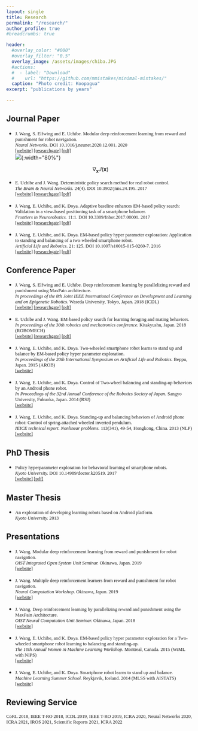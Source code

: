 ```yaml
---
layout: single
title: Research
permalink: "/research/"
author_profile: true
#breadcrumbs: true

header:
  #overlay_color: "#000"
  #overlay_filter: "0.5"
  overlay_image: /assets/images/chiba.JPG
  #actions:
  #  - label: "Download"
  #    url: "https://github.com/mmistakes/minimal-mistakes/"
  caption: "Photo credit: Koopagua"
excerpt: "publications by years"

---
```



## Journal Paper
- <span style="font-family:Serif; font-size:0.9em;"> J. Wang, S. Elfwing and E. Uchibe. Modular deep reinforcement learning from reward and punishment for robot navigation. <br /> *Neural Networks*. DOI 10.1016/j.neunet.2020.12.001. 2020 <br /> [[website]](https://www.sciencedirect.com/science/article/pii/S0893608020304184) [[researchgate]](https://www.researchgate.net/publication/347457388_Modular_deep_reinforcement_learning_from_reward_and_punishment_for_robot_navigation) [[pdf]](https://www.sciencedirect.com/science/article/pii/S0893608020304184/pdfft?md5=1d159d73318147716fc1ecdab06d0da5&pid=1-s2.0-S0893608020304184-main.pdf)<br /></span>
![](/judy_blog/assets/images/errata.png){:width="80%"}

$$ \nabla_\boldsymbol{x} J(\boldsymbol{x}) $$


- <span style="font-family:Serif; font-size:0.9em;"> E. Uchibe and J. Wang. Deterministic policy search method for real robot control. <br /> *The Brain & Neural Networks.* 24(4). DOI 10.3902/jnns.24.195. 2017 <br /> [[website]](https://www.jstage.jst.go.jp/article/jnns/24/4/24_195/_article/-char/ja/) [[researchgate]](https://www.researchgate.net/publication/322928518_Deterministic_Policy_Search_Method_for_Real_Robot_Control) [[pdf]](https://www.jstage.jst.go.jp/article/jnns/24/4/24_195/_pdf/-char/ja)</span>

- <span style="font-family:Serif; font-size:0.9em;"> J. Wang, E. Uchibe, and K. Doya. Adaptive baseline enhances EM-based policy search: Validation in a view-based positioning task of a smartphone balancer. <br /> *Frontiers in Neurorobotics.* 11:1. DOI 10.3389/fnbot.2017.00001. 2017 <br /> [[website]](https://www.frontiersin.org/articles/10.3389/fnbot.2017.00001/full) [[researchgate]](https://www.researchgate.net/publication/312643347_Adaptive_Baseline_Enhances_EM-Based_Policy_Search_Validation_in_a_View-Based_Positioning_Task_of_a_Smartphone_Balancer) [[pdf]](https://www.frontiersin.org/articles/10.3389/fnbot.2017.00001/pdf)</span>

- <span style="font-family:Serif; font-size:0.9em;"> J. Wang, E. Uchibe, and K. Doya. EM-based policy hyper parameter exploration: Application to standing and balancing of a two-wheeled smartphone robot.  <br /> *Artificial Life and Robotics.* 21: 125. DOI 10.1007/s10015-015-0260-7. 2016 <br /> [[website]](https://link.springer.com/article/10.1007/s10015-015-0260-7?wt_mc=internal.event.1.SEM.ArticleAuthorOnlineFirst) [[researchgate]](https://www.researchgate.net/publication/291951786_EM-based_policy_hyper_parameter_exploration_application_to_standing_and_balancing_of_a_two-wheeled_smartphone_robot) [[pdf]](https://link.springer.com/content/pdf/10.1007%2Fs10015-015-0260-7.pdf)</span>

## Conference Paper
- <span style="font-family:Serif; font-size:0.9em;"> J. Wang, S. Elfwing and E. Uchibe. Deep reinforcement learning by parallelizing reward and punishment using MaxPain architecture.  <br /> *In proceedings of the 8th Joint IEEE International Conference on Development and Learning and on Epigenetic Robotics.* Waseda University, Tokyo, Japan. 2018 (ICDL)  <br /> [[website]](http://icdl-epirob2018.ogata-lab.jp/) [[researchgate]](https://www.researchgate.net/publication/327549542_Deep_Reinforcement_Learning_by_Parallelizing_Reward_and_Punishment_using_the_MaxPain_Architecture)  [[pdf]](https://www.researchgate.net/api/literature/privateDownload?publicationUid=yGjSrTCCzWduhmDVcKp-V0IoTuCGhJZAZCkdfT_Q9oD-tXirdejbtQmM_pzOA901BQ&linkId=5n36xIWkv_SIc3bYJ-HaPpy_XrHwTz2k-EfKVLDfYOznH6316zJ7iDkqZFyvaqKww-SrVX4kmqjH0UNbER-euA)</span>

- <span style="font-family:Serif; font-size:0.9em;"> E. Uchibe and J. Wang. EM-based policy search for learning foraging and mating behaviors. <br /> *In proceedings of the 30th robotics and mechatronics conference.* Kitakyushu, Japan. 2018 (ROBOMECH)
 <br /> [[website]](http://robomech.org/2018/) [[researchgate]](https://www.researchgate.net/publication/329903880_EM-based_policy_search_for_learning_foraging_and_mating_behaviors) [[pdf]](https://www.researchgate.net/profile/Jiexin_Wang/publication/329903880_EM-based_policy_search_for_learning_foraging_and_mating_behaviors/links/5d15b14b458515c11cfdb24f/EM-based-policy-search-for-learning-foraging-and-mating-behaviors.pdf?_sg%5B0%5D=h86Gu74WmWFjMTGmMrda0Z7XLEO8MUMfqLd4Jhh1w3-94S75JIcv_B3-lKnGns_MEQuyH8S2_PTJENx96AW4rQ.yzFo2VVAfRDu5-zsKOOEFQM5RQ5CF5gTlreYBhtPCQUSDkIuc2ir2dJ2qcqwN7k7kvV3SopL8hxfE9CHkJVCVg&_sg%5B1%5D=5eL6DWKeAwrgt8LaQ2panNSE5fr-68O8x8bRRNMJSUiUGuI_OgxYbC1RP4PxUgn4a9uGV65uSabvq4m4lfp5YGcIw2xbZa2JKKhKTd7U7pL-.yzFo2VVAfRDu5-zsKOOEFQM5RQ5CF5gTlreYBhtPCQUSDkIuc2ir2dJ2qcqwN7k7kvV3SopL8hxfE9CHkJVCVg&_iepl=)</span>

- <span style="font-family:Serif; font-size:0.9em;"> J. Wang, E. Uchibe, and K. Doya. Two-wheeled smartphone robot learns to stand up and balance by EM-based policy hyper parameter exploration.  <br /> *In proceedings of the 20th International Symposium on Artificial Life and Robotics.* Beppu, Japan. 2015 (AROB)  <br /> [[website]](https://isarob.org/symposium/index.php?main_page=arob20)

- <span style="font-family:Serif; font-size:0.9em;"> J. Wang, E. Uchibe, and K. Doya. Control of Two-wheel balancing and standing-up behaviors by an Android phone robot.  <br /> *In Proceedings of the 32nd Annual Conference of the Robotics Society of Japan.* Sangyo University, Fukuoka, Japan. 2014 (RSJ)
 <br /> [[website]](http://rsj2014.rsj-web.org/)

- <span style="font-family:Serif; font-size:0.9em;"> J. Wang, E. Uchibe, and K. Doya. Standing-up and balancing behaviors of Android phone robot: Control of spring-attached wheeled inverted pendulum.  <br /> *IEICE technical report. Nonlinear problems.* 113(341), 49-54, Hongkong, China. 2013 (NLP)  <br /> [[website]](https://ci.nii.ac.jp/naid/110009903423)

## PhD Thesis
- <span style="font-family:Serif; font-size:0.9em;"> Policy hyperparameter exploration for behavioral learning of smartphone robots. <br /> *Kyoto University.* DOI 10.14989/doctor.k20519. 2017 <br /> [[website]](https://repository.kulib.kyoto-u.ac.jp/dspace/handle/2433/225744) [[pdf]](https://repository.kulib.kyoto-u.ac.jp/dspace/bitstream/2433/225744/3/djohk00647.pdf)</span>

## Master Thesis
- <span style="font-family:Serif; font-size:0.9em;"> An exploration of developing learning robots based on Android platform. <br /> *Kyoto University.* 2013 <br />

## Presentations

- <span style="font-family:Serif; font-size:0.9em;"> J. Wang. Modular deep reinforcement learning from reward and punishment for robot navigation.  <br /> *OIST Integrated Open System Unit Seminar.* Okinawa, Japan. 2019 <br /> [[website]](https://groups.oist.jp/obu/event/seminar-modular-deep-reinforcement-learning-reward-and-punishment-robot-navigation)

- <span style="font-family:Serif; font-size:0.9em;"> J. Wang. Multiple deep reinforcement learners from reward and punishment for robot navigation.  <br /> *Neural Computation Workshop.* Okinawa, Japan. 2019 <br /> [[website]](https://groups.oist.jp/ja/ncu/event/neural-computation-workshop-2019)

- <span style="font-family:Serif; font-size:0.9em;"> J. Wang. Deep reinforcement learning by parallelizing reward and punishment using the MaxPain Architecture.  <br /> *OIST Neural Computation Unit Seminar.* Okinawa, Japan. 2018 <br /> [[website]](https://groups.oist.jp/ncu/event/deep-reinforcement-learning-parallelizing-reward-and-punishment-using-maxpain-architecture)

- <span style="font-family:Serif; font-size:0.9em;"> J. Wang, E. Uchibe, and K. Doya. EM-based policy hyper parameter exploration for a Two-wheeled smartphone robot learning to balancing and standing-up.  <br /> *The 10th Annual Women in Machine Learning Workshop.* Montreal, Canada. 2015 (WiML with NIPS) <br /> [[website]](https://wimlworkshop.org/2015/)

- <span style="font-family:Serif; font-size:0.9em;"> J. Wang, E. Uchibe, and K. Doya. Smartphone robot learns to stand up and balance.   <br /> *Machine Learning Summer School.* Reykjavik, Iceland. 2014 (MLSS with AISTATS) <br /> [[website]](http://mlss2014.hiit.fi/)

## Reviewing Service

<span style="font-family:Serif; font-size:0.9em;"> CoRL 2018, IEEE T-RO 2018, ICDL 2019, IEEE T-RO 2019, ICRA 2020, Neural Networks 2020, ICRA 2021, IROS 2021, Scientific Reports 2021, ICRA 2022</span>
